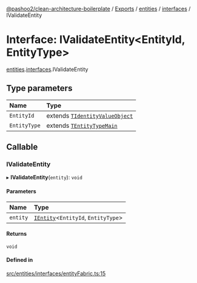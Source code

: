 [@pashoo2/clean-architecture-boilerplate](../README.md) / [Exports](../modules.md) / [entities](../modules/entities.md) / [interfaces](../modules/entities.interfaces.md) / IValidateEntity

# Interface: IValidateEntity<EntityId, EntityType\>

[entities](../modules/entities.md).[interfaces](../modules/entities.interfaces.md).IValidateEntity

## Type parameters

| Name | Type |
| :------ | :------ |
| `EntityId` | extends [`TIdentityValueObject`](../modules/valueobject.interfaces.md#tidentityvalueobject) |
| `EntityType` | extends [`TEntityTypeMain`](../modules/entities.interfaces.md#tentitytypemain) |

## Callable

### IValidateEntity

▸ **IValidateEntity**(`entity`): `void`

#### Parameters

| Name | Type |
| :------ | :------ |
| `entity` | [`IEntity`](entities.interfaces.ientity.md)<`EntityId`, `EntityType`\> |

#### Returns

`void`

#### Defined in

[src/entities/interfaces/entityFabric.ts:15](https://github.com/pashoo2/clean-architecture-boilerplate/blob/4202db5/src/entities/interfaces/entityFabric.ts#L15)
